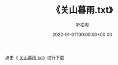 ﻿---
title:  《关山暮雨.txt》
date:   2022-01-01T00:00:00+00:00
author: 听松阁
layout: post
permalink: /关山暮雨/
categories: 小说
tags: [小说]
---

点击《 [关山暮雨.txt](http://img.660000.xyz/bookstukust/book/bntxt/10/关山暮雨.txt)》进行下载